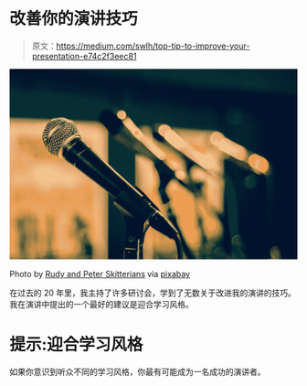 # 改善你的演讲技巧

> 原文：<https://medium.com/swlh/top-tip-to-improve-your-presentation-e74c2f3eec81>

![](img/3cbc231c4b4d1d676a2f233a941213dc.png)

Photo by [Rudy and Peter Skitterians](https://pixabay.com/en/users/skitterphoto-324082/) via [pixabay](https://pixabay.com/en/mic-microphone-sound-check-sing-1132528/)

在过去的 20 年里，我主持了许多研讨会，学到了无数关于改进我的演讲的技巧。我在演讲中提出的一个最好的建议是迎合学习风格。

# 提示:迎合学习风格

如果你意识到听众不同的学习风格，你最有可能成为一名成功的演讲者。